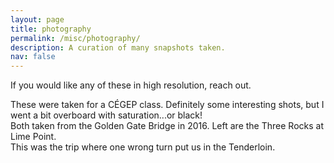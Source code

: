 ```yaml
---
layout: page
title: photography
permalink: /misc/photography/
description: A curation of many snapshots taken.
nav: false
---
```


If you would like any of these in high resolution, reach out.

<div class="row">
    <div class="col-sm-6 mt-3 mt-md-0">
        <img class="img-fluid rounded z-depth-1" src="{{ '/assets/img/photography/lac-tree.webp' | relative_url }}" alt="" title="lac-aux-castors tree"/>
    </div>
    <div class="col-sm-6 mt-3 mt-md-0">
        <img class="img-fluid rounded z-depth-1" src="{{ '/assets/img/photography/ladder.webp' | relative_url }}" alt="" title="ladder at j.a.c."/>
    </div>
</div>
<div class="caption">
    These were taken for a CÉGEP class.
    Definitely some interesting shots, but I went a bit overboard with saturation...or black!
</div>

<div class="row">
    <div class="col-sm-6 mt-3 mt-md-0">
        <img class="img-fluid rounded z-depth-1" src="{{ '/assets/img/photography/3rocks.webp' | relative_url }}" alt="" title="three rocks at lime point"/>
    </div>
    <div class="col-sm-6 mt-3 mt-md-0">
        <img class="img-fluid rounded z-depth-1" src="{{ '/assets/img/photography/golden-gate.webp' | relative_url }}" alt="" title="golden gate strait"/>
    </div>
</div>
<div class="caption">
    Both taken from the Golden Gate Bridge in 2016. Left are the Three Rocks at Lime Point.<br/>This was the trip where one wrong turn put us in the Tenderloin.
</div>
